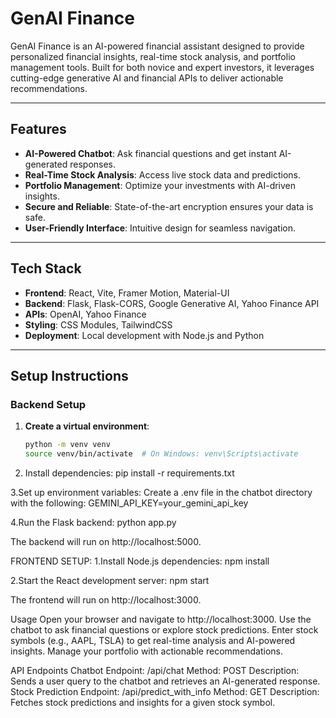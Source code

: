# GenAI Finance

GenAI Finance is an AI-powered financial assistant designed to provide personalized financial insights, real-time stock analysis, and portfolio management tools. Built for both novice and expert investors, it leverages cutting-edge generative AI and financial APIs to deliver actionable recommendations.

---

## Features

-   **AI-Powered Chatbot**: Ask financial questions and get instant AI-generated responses.
-   **Real-Time Stock Analysis**: Access live stock data and predictions.
-   **Portfolio Management**: Optimize your investments with AI-driven insights.
-   **Secure and Reliable**: State-of-the-art encryption ensures your data is safe.
-   **User-Friendly Interface**: Intuitive design for seamless navigation.

---

## Tech Stack

-   **Frontend**: React, Vite, Framer Motion, Material-UI
-   **Backend**: Flask, Flask-CORS, Google Generative AI, Yahoo Finance API
-   **APIs**: OpenAI, Yahoo Finance
-   **Styling**: CSS Modules, TailwindCSS
-   **Deployment**: Local development with Node.js and Python

---

## Setup Instructions

### Backend Setup

1. **Create a virtual environment**:
    ```bash
    python -m venv venv
    source venv/bin/activate  # On Windows: venv\Scripts\activate
    ```
2. Install dependencies:
pip install -r requirements.txt

3.Set up environment variables:
Create a .env file in the chatbot directory with the following:
GEMINI_API_KEY=your_gemini_api_key

4.Run the Flask backend:
python app.py

The backend will run on http://localhost:5000.

FRONTEND SETUP:
1.Install Node.js dependencies:
npm install

2.Start the React development server:
npm start

The frontend will run on http://localhost:3000.

Usage
Open your browser and navigate to http://localhost:3000.
Use the chatbot to ask financial questions or explore stock predictions.
Enter stock symbols (e.g., AAPL, TSLA) to get real-time analysis and AI-powered insights.
Manage your portfolio with actionable recommendations.

API Endpoints
Chatbot
Endpoint: /api/chat
Method: POST
Description: Sends a user query to the chatbot and retrieves an AI-generated response.
Stock Prediction
Endpoint: /api/predict_with_info
Method: GET
Description: Fetches stock predictions and insights for a given stock symbol.